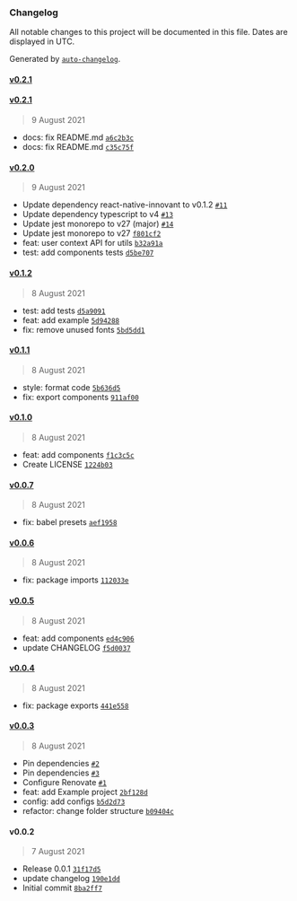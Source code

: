 ### Changelog

All notable changes to this project will be documented in this file. Dates are displayed in UTC.

Generated by [`auto-changelog`](https://github.com/CookPete/auto-changelog).

#### [v0.2.1](https://github.com/ahmnouira/react-native-innovant/compare/v0.2.1...v0.2.1)

#### [v0.2.1](https://github.com/ahmnouira/react-native-innovant/compare/v0.2.0...v0.2.1)

> 9 August 2021

- docs: fix README.md [`a6c2b3c`](https://github.com/ahmnouira/react-native-innovant/commit/a6c2b3c94fa891742211b1975aa73c16ae15cbce)
- docs: fix README.md [`c35c75f`](https://github.com/ahmnouira/react-native-innovant/commit/c35c75f042593402a25e12258c0ace2c911e7c07)

#### [v0.2.0](https://github.com/ahmnouira/react-native-innovant/compare/v0.1.2...v0.2.0)

> 9 August 2021

- Update dependency react-native-innovant to v0.1.2 [`#11`](https://github.com/ahmnouira/react-native-innovant/pull/11)
- Update dependency typescript to v4 [`#13`](https://github.com/ahmnouira/react-native-innovant/pull/13)
- Update jest monorepo to v27 (major) [`#14`](https://github.com/ahmnouira/react-native-innovant/pull/14)
- Update jest monorepo to v27 [`f801cf2`](https://github.com/ahmnouira/react-native-innovant/commit/f801cf200159d13df35efed7854a6808d6ed8c38)
- feat: user context API for utils [`b32a91a`](https://github.com/ahmnouira/react-native-innovant/commit/b32a91a40803f4c67ad801eb9089104712293df6)
- test: add components tests [`d5be707`](https://github.com/ahmnouira/react-native-innovant/commit/d5be707f3865d4d32c996063f7fb5a9cee034d68)

#### [v0.1.2](https://github.com/ahmnouira/react-native-innovant/compare/v0.1.1...v0.1.2)

> 8 August 2021

- test: add tests [`d5a9091`](https://github.com/ahmnouira/react-native-innovant/commit/d5a909164cd529f1eec862076819d09ba408266b)
- feat: add example [`5d94288`](https://github.com/ahmnouira/react-native-innovant/commit/5d94288e50143dcc733507a425c786043c643028)
- fix: remove unused fonts [`5bd5dd1`](https://github.com/ahmnouira/react-native-innovant/commit/5bd5dd1c408507b416a86b7c6eed3524afdb41e2)

#### [v0.1.1](https://github.com/ahmnouira/react-native-innovant/compare/v0.1.0...v0.1.1)

> 8 August 2021

- style: format code [`5b636d5`](https://github.com/ahmnouira/react-native-innovant/commit/5b636d5c49ac541169005d2a36a3cff43a6ce846)
- fix: export components [`911af00`](https://github.com/ahmnouira/react-native-innovant/commit/911af0020d9b6c2d964bd3c98da531360049a703)

#### [v0.1.0](https://github.com/ahmnouira/react-native-innovant/compare/v0.0.7...v0.1.0)

> 8 August 2021

- feat: add components [`f1c3c5c`](https://github.com/ahmnouira/react-native-innovant/commit/f1c3c5cb45cf6a7673e6ba6851c0167d1361f877)
- Create LICENSE [`1224b03`](https://github.com/ahmnouira/react-native-innovant/commit/1224b03b8c2019e25544a3709e5c566febaff5ce)

#### [v0.0.7](https://github.com/ahmnouira/react-native-innovant/compare/v0.0.6...v0.0.7)

> 8 August 2021

- fix: babel presets [`aef1958`](https://github.com/ahmnouira/react-native-innovant/commit/aef195897b92fdca6010100860e24e5d2f490a25)

#### [v0.0.6](https://github.com/ahmnouira/react-native-innovant/compare/v0.0.5...v0.0.6)

> 8 August 2021

- fix: package imports [`112033e`](https://github.com/ahmnouira/react-native-innovant/commit/112033ed3b74b4eea8dbd00e24373f64710c63a5)

#### [v0.0.5](https://github.com/ahmnouira/react-native-innovant/compare/v0.0.4...v0.0.5)

> 8 August 2021

- feat: add components [`ed4c906`](https://github.com/ahmnouira/react-native-innovant/commit/ed4c90627938a3f9e0ca4c62993bd050654c1c95)
- update CHANGELOG [`f5d0037`](https://github.com/ahmnouira/react-native-innovant/commit/f5d0037ded88d5daab80db9b8f5311e303b9ad68)

#### [v0.0.4](https://github.com/ahmnouira/react-native-innovant/compare/v0.0.3...v0.0.4)

> 8 August 2021

- fix: package exports [`441e558`](https://github.com/ahmnouira/react-native-innovant/commit/441e5586149e5fed78a4749b800a44114c510de5)

#### [v0.0.3](https://github.com/ahmnouira/react-native-innovant/compare/v0.0.2...v0.0.3)

> 8 August 2021

- Pin dependencies [`#2`](https://github.com/ahmnouira/react-native-innovant/pull/2)
- Pin dependencies [`#3`](https://github.com/ahmnouira/react-native-innovant/pull/3)
- Configure Renovate [`#1`](https://github.com/ahmnouira/react-native-innovant/pull/1)
- feat: add Example project [`2bf128d`](https://github.com/ahmnouira/react-native-innovant/commit/2bf128d9daf807f078bd1cd3b2a6f8781daf7be8)
- config: add configs [`b5d2d73`](https://github.com/ahmnouira/react-native-innovant/commit/b5d2d739bc6130d4997c13c7d188903c841c51e1)
- refactor: change folder structure [`b09404c`](https://github.com/ahmnouira/react-native-innovant/commit/b09404c78edd8c7f2cf1f029836b28fcbe8cf58f)

#### v0.0.2

> 7 August 2021

- Release 0.0.1 [`31f17d5`](https://github.com/ahmnouira/react-native-innovant/commit/31f17d5ac08fb0e80e01a04f4f07188d0ed0871b)
- update changelog [`190e1dd`](https://github.com/ahmnouira/react-native-innovant/commit/190e1ddb297029ba1422a6c59b6c06e29b8a186c)
- Initial commit [`8ba2ff7`](https://github.com/ahmnouira/react-native-innovant/commit/8ba2ff7b62c622e523ec3ead46e2fee95f0c758f)

